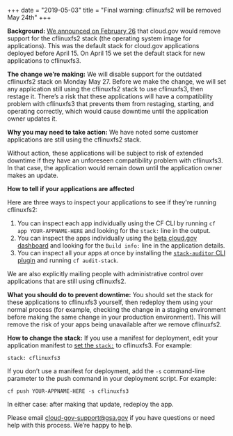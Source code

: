 +++
date = "2019-05-03"
title = "Final warning: cflinuxfs2 will be removed May 24th" 
+++

**Background:** [We announced on February 26](https://cloud.gov/updates/2019-02-26-quarterly-update/) that cloud.gov would remove support for the cflinuxfs2 stack (the operating system image for applications). This was the default stack for cloud.gov applications deployed before April 15. On April 15 we set the default stack for new applications to cflinuxfs3.

**The change we’re making:** We will disable support for the outdated cflinuxfs2 stack on Monday May 27. Before we make the change, we will set any application still using the cflinuxfs2 stack to use cflinuxfs3, then restage it. There’s a risk that these applications will have a compatibility problem with cflinuxfs3 that prevents them from restaging, starting, and operating correctly, which would cause downtime until the application owner updates it.

**Why you may need to take action:**
We have noted some customer applications are still using the cflinuxfs2 stack.

Without action, these applications will be subject to risk of extended downtime if they have an unforeseen compatibility problem with cflinuxfs3. In that case, the application would remain down until the application owner makes an update. 

**How to tell if your applications are affected**

Here are three ways to inspect your applications to see if they're running cflinuxfs2:

1. You can inspect each app individually using the CF CLI by running `cf app YOUR-APPNAME-HERE` and looking for the `stack:` line in the output.
1. You can inspect the apps individually using the [beta cloud.gov dashboard](https://dashboard-beta.fr.cloud.gov/applications) and looking for the `Build info:` line in the application details.
1. You can inspect all your apps at once by installing the [`stack-auditor` CLI plugin](https://github.com/cloudfoundry/stack-auditor) and running `cf audit-stack`.

We are also explicitly mailing people with administrative control over applications that are still using cflinuxfs2.

**What you should do to prevent downtime:** You should set the stack for these applications to cflinuxfs3 yourself, then redeploy them using your normal process (for example, checking the change in a staging environment before making the same change in your production environment). This will remove the risk of your apps being unavailable after we remove cflinuxfs2.

**How to change the stack:**
If you use a manifest for deployment, edit your application manifest to [set the `stack:`](https://docs.cloudfoundry.org/devguide/deploy-apps/manifest-attributes.html#stack) to cflinuxfs3. For example:
```
stack: cflinuxfs3
```
If you don’t use a manifest for deployment, add the `-s` command-line parameter to the push command in your deployment script. For example:
```
cf push YOUR-APPNAME-HERE -s cflinuxfs3
```
In either case: after making that update, redeploy the app.

Please email [cloud-gov-support@gsa.gov](mailto:cloud-gov-support@gsa.gov) if you have questions or need help with this process. We’re happy to help.
